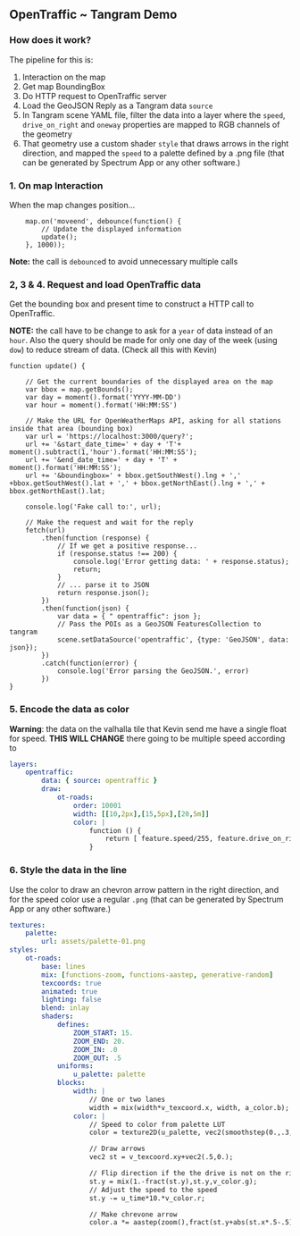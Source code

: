 

 ## OpenTraffic ~ Tangram Demo
 
 ### How does it work?
 
 The pipeline for this is:
 
 1. Interaction on the map
 2. Get map BoundingBox 
 3. Do HTTP request to OpenTraffic server
 4. Load the GeoJSON Reply as a Tangram data `source`
 5. In Tangram scene YAML file, filter the data into a layer where the `speed`, `drive_on_right` and `oneway` properties are mapped to RGB channels of the geometry
 6. That geometry use a custom shader `style` that draws arrows in the right direction, and mapped the `speed` to a palette defined by a .png file (that can be generated by Spectrum App or any other software.)

### 1. On map Interaction

When the map changes position...

```JS
    map.on('moveend', debounce(function() {
        // Update the displayed information
        update();
    }, 1000));
```

**Note:** the call is `debounce`d to avoid unnecessary multiple calls

### 2, 3 & 4. Request and load OpenTraffic data

Get the bounding box and present time to construct a HTTP call to OpenTraffic.

**NOTE:** the call have to be change to ask for a `year` of data instead of an `hour`. Also the query should be made for only one day of the week (using `dow`) to reduce stream of data. (Check all this with Kevin)

```JS
function update() {

    // Get the current boundaries of the displayed area on the map
    var bbox = map.getBounds();
    var day = moment().format('YYYY-MM-DD')
    var hour = moment().format('HH:MM:SS')

    // Make the URL for OpenWeatherMaps API, asking for all stations inside that area (bounding box)
    var url = 'https://localhost:3000/query?';
    url += '&start_date_time=' + day + 'T'+ moment().subtract(1,'hour').format('HH:MM:SS');
    url += '&end_date_time=' + day + 'T' + moment().format('HH:MM:SS');
    url += '&boundingbox=' + bbox.getSouthWest().lng + ',' +bbox.getSouthWest().lat + ',' + bbox.getNorthEast().lng + ',' + bbox.getNorthEast().lat;

    console.log('Fake call to:', url);

    // Make the request and wait for the reply
    fetch(url)
        .then(function (response) {
            // If we get a positive response...
            if (response.status !== 200) {
                console.log('Error getting data: ' + response.status);
                return;
            }
            // ... parse it to JSON
            return response.json();
        })
        .then(function(json) {
            var data = { " opentraffic": json };
            // Pass the POIs as a GeoJSON FeaturesCollection to tangram
            scene.setDataSource('opentraffic', {type: 'GeoJSON', data: json});
        })
        .catch(function(error) {
            console.log('Error parsing the GeoJSON.', error)
        })
}
```

### 5. Encode the data as color

**Warning**: the data on the valhalla tile that Kevin send me have a single float for speed. **THIS WILL CHANGE** there going to be multiple speed according to 

```yaml
layers:
    opentraffic:
        data: { source: opentraffic }
        draw:
            ot-roads:
                order: 10001
                width: [[10,2px],[15,5px],[20,5m]]
                color: |
                    function () {
                        return [ feature.speed/255, feature.drive_on_right, feature.oneway ]; 
                    }
```

### 6. Style the data in the line

Use the color to draw an chevron arrow pattern in the right direction, and for the speed color use a regular `.png` (that can be generated by Spectrum App or any other software.)

```yaml
textures:
    palette:
        url: assets/palette-01.png
styles:
    ot-roads:
        base: lines
        mix: [functions-zoom, functions-aastep, generative-random]
        texcoords: true
        animated: true
        lighting: false
        blend: inlay
        shaders:
            defines:
                ZOOM_START: 15.
                ZOOM_END: 20.
                ZOOM_IN: .0
                ZOOM_OUT: .5
            uniforms:
                u_palette: palette
            blocks:
                width: |
                    // One or two lanes
                    width = mix(width*v_texcoord.x, width, a_color.b);
                color: |
                    // Speed to color from palette LUT 
                    color = texture2D(u_palette, vec2(smoothstep(0.,.3,v_color.r),.5));

                    // Draw arrows
                    vec2 st = v_texcoord.xy+vec2(.5,0.);

                    // Flip direction if the the drive is not on the right.
                    st.y = mix(1.-fract(st.y),st.y,v_color.g);
                    // Adjust the speed to the speed
                    st.y -= u_time*10.*v_color.r;

                    // Make chrevone arrow
                    color.a *= aastep(zoom(),fract(st.y+abs(st.x*.5-.5)));
```